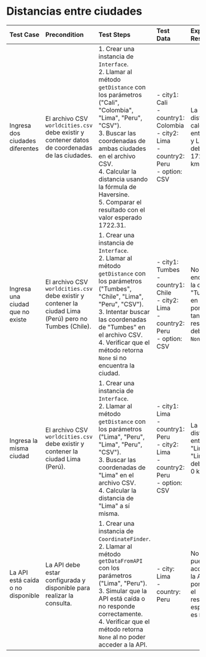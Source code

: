# Distancias entre ciudades

| Test Case                             | Precondition                                                                                         | Test Steps                                                                                                                                                  | Test Data                                                                                                 | Expected Result                                                               |
|:--------------------------------------|:-----------------------------------------------------------------------------------------------------|:----------------------------------------------------------------------------------------------------------------------------------------------------------|:---------------------------------------------------------------------------------------------------------|:-----------------------------------------------------------------------------|
| Ingresa dos ciudades diferentes        | El archivo CSV `worldcities.csv` debe existir y contener datos de coordenadas de las ciudades.     | 1. Crear una instancia de `Interface`. <br> 2. Llamar al método `getDistance` con los parámetros ("Cali", "Colombia", "Lima", "Peru", "CSV"). <br> 3. Buscar las coordenadas de ambas ciudades en el archivo CSV. <br> 4. Calcular la distancia usando la fórmula de Haversine. <br> 5. Comparar el resultado con el valor esperado 1722.31. | - city1: Cali  <br> - country1: Colombia  <br> - city2: Lima  <br> - country2: Peru  <br> - option: CSV      | La distancia calculada entre Cali y Lima debe ser 1722.31 km.               |
| Ingresa una ciudad que no existe      | El archivo CSV `worldcities.csv` debe existir y contener la ciudad Lima (Perú) pero no Tumbes (Chile). | 1. Crear una instancia de `Interface`. <br> 2. Llamar al método `getDistance` con los parámetros ("Tumbes", "Chile", "Lima", "Peru", "CSV"). <br> 3. Intentar buscar las coordenadas de "Tumbes" en el archivo CSV. <br> 4. Verificar que el método retorna `None` si no encuentra la ciudad. | - city1: Tumbes  <br> - country1: Chile  <br> - city2: Lima  <br> - country2: Peru  <br> - option: CSV       | No se encuentra la ciudad "Tumbes" en Chile, por lo tanto, el resultado debe ser `None`. |
| Ingresa la misma ciudad               | El archivo CSV `worldcities.csv` debe existir y contener la ciudad Lima (Perú).                     | 1. Crear una instancia de `Interface`. <br> 2. Llamar al método `getDistance` con los parámetros ("Lima", "Peru", "Lima", "Peru", "CSV"). <br> 3. Buscar las coordenadas de "Lima" en el archivo CSV. <br> 4. Calcular la distancia de "Lima" a sí misma. | - city1: Lima  <br> - country1: Peru  <br> - city2: Lima  <br> - country2: Peru  <br> - option: CSV          | La distancia entre "Lima" y "Lima" debe ser 0 km.                           |
| La API está caída o no disponible     | La API debe estar configurada y disponible para realizar la consulta.                              | 1. Crear una instancia de `CoordinateFinder`. <br> 2. Llamar al método `getDataFromAPI` con los parámetros ("Lima", "Peru"). <br> 3. Simular que la API está caída o no responde correctamente. <br> 4. Verificar que el método retorna `None` al no poder acceder a la API. | - city: Lima  <br> - country: Peru                                                                         | No se puede acceder a la API, por lo que el resultado esperado es `None`.    |
